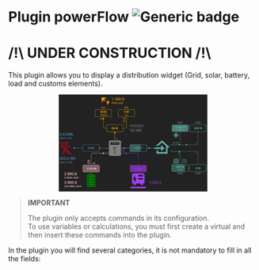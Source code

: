 # Plugin powerFlow ![Generic badge](https://img.shields.io/badge/Core-Full_js_(dev)-green.svg)

# /!\ UNDER CONSTRUCTION /!\ 


This plugin allows you to display a distribution widget (Grid, solar, battery, load and customs elements).

<img src="../../images/powerFlow_exemple.png" width="300" style="display: block;margin: 0 auto;"/>


>**IMPORTANT**
>
>The plugin only accepts commands in its configuration.<br>
>To use variables or calculations, you must first create a virtual and then insert these commands into the plugin.

In the plugin you will find several categories, it is not mandatory to fill in all the fields:
